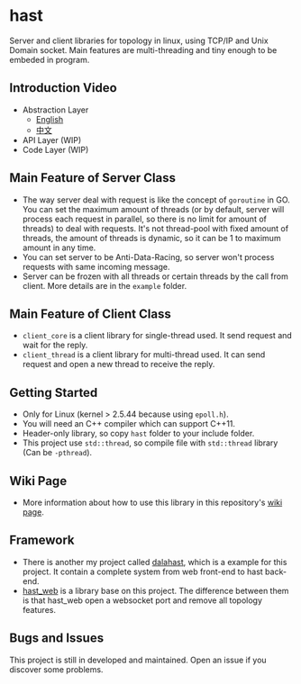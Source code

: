 # hast

Server and client libraries for topology in linux, using TCP/IP and Unix Domain socket. Main features are multi-threading and tiny enough to be embeded in program. 

## Introduction Video

* Abstraction Layer
  - [English](https://www.youtube.com/watch?v=EpoL8mSOA6E)
  - [中文](https://www.youtube.com/watch?v=G41F7xHC2bs)
* API Layer (WIP)
* Code Layer (WIP)

## Main Feature of Server Class

* The way server deal with request is like the concept of `goroutine` in GO. You can set the maximum amount of threads (or by default, server will process each request in parallel, so there is no limit for amount of threads) to deal with requests. It's not thread-pool with fixed amount of threads, the amount of threads is dynamic, so it can be 1 to maximum amount in any time. 
* You can set server to be Anti-Data-Racing, so server won't process requests with same incoming message.
* Server can be frozen with all threads or certain threads by the call from client. More details are in the `example` folder. 

## Main Feature of Client Class

* `client_core` is a client library for single-thread used. It send request and wait for the reply.
* `client_thread` is a client library for multi-thread used. It can send request and open a new thread to receive the reply.

## Getting Started

* Only for Linux (kernel > 2.5.44 because using `epoll.h`). 
* You will need an C++ compiler which can support C++11.
* Header-only library, so copy `hast` folder to your include folder.
* This project use `std::thread`, so compile file with `std::thread` library (Can be `-pthread`).

## Wiki Page

* More information about how to use this library in this repository's [wiki page](https://github.com/hn12404988/hast/wiki).

## Framework

* There is another my project called [dalahast](https://github.com/hn12404988/dalahast), which is a example for this project. It contain a complete system from web front-end to hast back-end.
* [hast_web](https://github.com/hn12404988/hast_web) is a library base on this project. The difference between them is that hast_web open a websocket port and remove all topology features.

## Bugs and Issues

This project is still in developed and maintained. Open an issue if you discover some problems.
